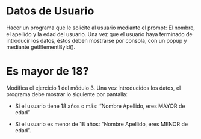 # Datos de Usuario
Hacer un programa que le solicite al usuario mediante el prompt: El nombre, el apellido y la edad del usuario. Una vez que el usuario haya terminado de introducir los datos, éstos deben mostrarse por consola, con un popup y mediante getElementById().

# Es mayor de 18?
Modifica el ejercicio 1 del módulo 3. Una vez introducidos los datos, el programa debe mostrar lo siguiente por pantalla:

- Si el usuario tiene 18 años o más: “Nombre Apellido, eres MAYOR de edad”

- Si el usuario es menor de 18 años: “Nombre Apellido, eres MENOR de edad”.